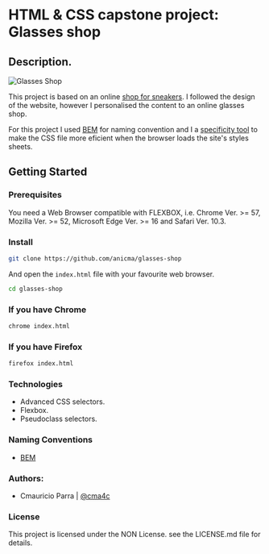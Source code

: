 # HTML & CSS capstone project: Glasses shop

## Description.

![Glasses Shop](https://github.com/cma4c/glasses-shop/blob/features/img/glasses-shop-index.png?raw=true)

This project is based on an online
[shop for sneakers](https://www.behance.net/gallery/80392909/AXEL-ARIGATO-Website).
I followed the design of the website, however I personalised the content to an 
online glasses shop.

For this project I used [BEM](http://getbem.com) for naming convention and I
a [specificity tool](https://jonassebastianohlsson.com/specificity-graph/)
to make the CSS file more eficient when the browser loads the site's styles
sheets.

## Getting Started

### Prerequisites

You need a Web Browser compatible with FLEXBOX, i.e. Chrome Ver. >= 57,
Mozilla Ver. >= 52, Microsoft Edge Ver. >= 16 and Safari Ver. 10.3.

### Install

```sh
git clone https://github.com/anicma/glasses-shop
```
And open the `index.html` file with your favourite web browser.

```sh
cd glasses-shop
```
### If you have Chrome

```sh
chrome index.html
```

### If you have Firefox

```sh
firefox index.html
```

### Technologies

 - Advanced CSS selectors.
 - Flexbox.
 - Pseudoclass selectors.

### Naming Conventions

 - [BEM](http://getbem.com)

### Authors:

- Cmauricio Parra | [@cma4c](https://twitter.com/@cma4c)

### License

This project is licensed under the NON License. see the LICENSE.md file for details.
